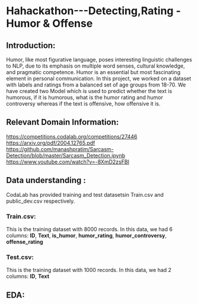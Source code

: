 # Hahackathon---Detecting,Rating - Humor & Offense

## **Introduction:**

Humor, like most figurative language, poses interesting linguistic challenges to NLP, due to its emphasis on multiple word senses, cultural knowledge, and pragmatic competence. Humor is an essential but most fascinating element in personal communication.
In this project, we worked on a dataset with labels and ratings from a balanced set of age groups from 18-70.
We have created two Model which is used to predict whether the text is humorous, if it is humorous, what is the humor rating and humor controversy whereas if the text is offensive, how offensive it is.

## **Relevant Domain Information:**
https://competitions.codalab.org/competitions/27446
https://arxiv.org/pdf/2004.12765.pdf
https://github.com/manashpratim/Sarcasm-Detection/blob/master/Sarcasm_Detection.ipynb
https://www.youtube.com/watch?v=-8XmD2zsFBI

##  **Data understanding :**
CodaLab has provided training and test datasetsin Train.csv and public_dev.csv respectively. 
### Train.csv: 
This is the training dataset with 8000 records. In this data, we had 6 columns: **ID**, **Text**, **is_humor**, **humor_rating**, **humor_controversy**, **offense_rating**

### Test.csv: 
This is the training dataset with 1000 records. In this data, we had 2 columns: **ID**, **Text**

## EDA:



